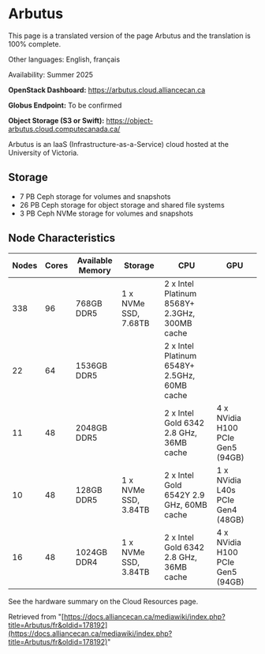 # Arbutus

This page is a translated version of the page Arbutus and the translation is 100% complete.

Other languages: English, français

Availability: Summer 2025

**OpenStack Dashboard:** https://arbutus.cloud.alliancecan.ca

**Globus Endpoint:** To be confirmed

**Object Storage (S3 or Swift):** https://object-arbutus.cloud.computecanada.ca/

Arbutus is an IaaS (Infrastructure-as-a-Service) cloud hosted at the University of Victoria.


## Storage

* 7 PB Ceph storage for volumes and snapshots
* 26 PB Ceph storage for object storage and shared file systems
* 3 PB Ceph NVMe storage for volumes and snapshots


## Node Characteristics

| Nodes | Cores | Available Memory | Storage | CPU | GPU |
|---|---|---|---|---|---|
| 338 | 96 | 768GB DDR5 | 1 x NVMe SSD, 7.68TB | 2 x Intel Platinum 8568Y+ 2.3GHz, 300MB cache |  |
| 22 | 64 | 1536GB DDR5 |  | 2 x Intel Platinum 6548Y+ 2.5GHz, 60MB cache |  |
| 11 | 48 | 2048GB DDR5 |  | 2 x Intel Gold 6342 2.8 GHz, 36MB cache | 4 x NVidia H100 PCIe Gen5 (94GB) |
| 10 | 48 | 128GB DDR5 | 1 x NVMe SSD, 3.84TB | 2 x Intel Gold 6542Y 2.9 GHz, 60MB cache | 1 x NVidia L40s PCIe Gen4 (48GB) |
| 16 | 48 | 1024GB DDR4 | 1 x NVMe SSD, 3.84TB | 2 x Intel Gold 6342 2.8 GHz, 36MB cache | 4 x NVidia H100 PCIe Gen5 (94GB) |


See the hardware summary on the Cloud Resources page.

Retrieved from "[https://docs.alliancecan.ca/mediawiki/index.php?title=Arbutus/fr&oldid=178192](https://docs.alliancecan.ca/mediawiki/index.php?title=Arbutus/fr&oldid=178192)"
